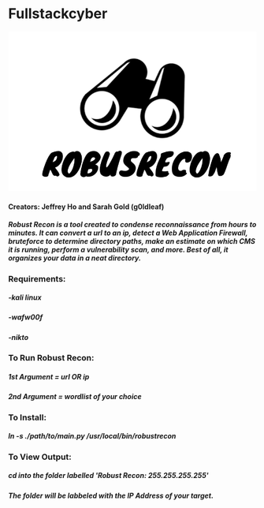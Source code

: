 # Fullstackcyber

![alt text](https://github.com/hojeffrey/Fullstackcyber/blob/test-branch/robust-recon-logo.png)

#### Creators: Jeffrey Ho and Sarah Gold (g0ldleaf)

##### Robust Recon is a tool created to condense reconnaissance from hours to minutes. It can convert a url to an ip, detect a Web Application Firewall, bruteforce to determine directory paths, make an estimate on which CMS it is running, perform a vulnerability scan, and more. Best of all, it organizes your data in a neat directory. 


### Requirements: 
##### -kali linux
#####    -wafw00f
#####    -nikto 

### To Run Robust Recon:
##### 1st Argument = url OR ip
##### 2nd Argument = wordlist of your choice


### To Install:
##### ln -s ./path/to/main.py /usr/local/bin/robustrecon

### To View Output:
##### cd into the folder labelled 'Robust Recon: 255.255.255.255'
##### The folder will be labbeled with the IP Address of your target.
